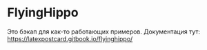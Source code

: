 # FlyingHippo
Это бэкап для как-то работающих примеров. Документация тут:
https://latexpostcard.gitbook.io/flyinghippo/
